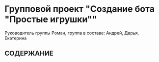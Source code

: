 # Групповой проект "Создание бота "Простые игрушки""

Руководитель группы Роман, группа в составе: Андрей, Дарья, Екатерина

## СОДЕРЖАНИЕ
